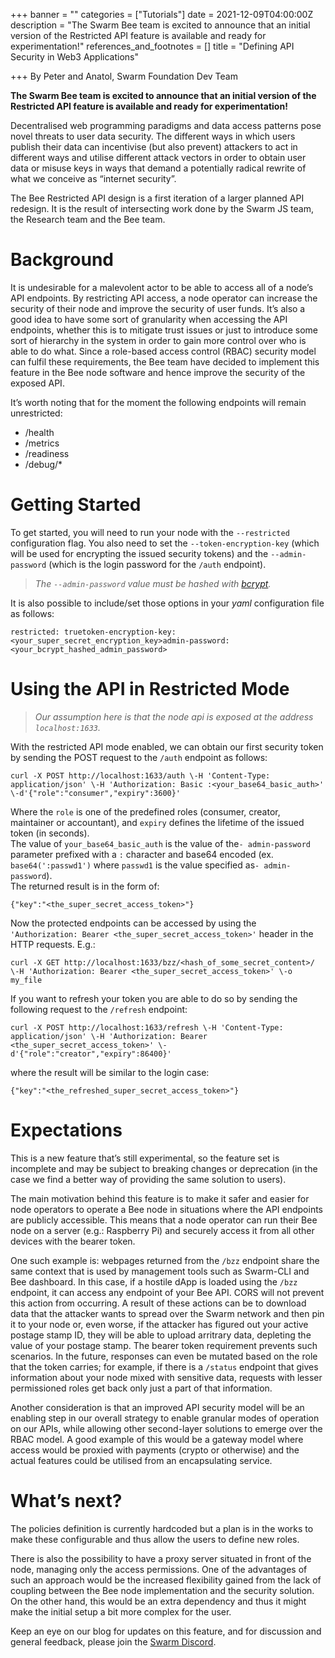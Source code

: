 +++
banner = ""
categories = ["Tutorials"]
date = 2021-12-09T04:00:00Z
description = "The Swarm Bee team is excited to announce that an initial version of the Restricted API feature is available and ready for experimentation!"
references_and_footnotes = []
title = "Defining API Security in Web3 Applications"

+++
By Peter and Anatol, Swarm Foundation Dev Team

**The Swarm Bee team is excited to announce that an initial version of the Restricted API feature is available and ready for experimentation!**

Decentralised web programming paradigms and data access patterns pose novel threats to user data security. The different ways in which users publish their data can incentivise (but also prevent) attackers to act in different ways and utilise different attack vectors in order to obtain user data or misuse keys in ways that demand a potentially radical rewrite of what we conceive as “internet security”.

The Bee Restricted API design is a first iteration of a larger planned API redesign. It is the result of intersecting work done by the Swarm JS team, the Research team and the Bee team.

# Background

It is undesirable for a malevolent actor to be able to access all of a node’s API endpoints. By restricting API access, a node operator can increase the security of their node and improve the security of user funds. It’s also a good idea to have some sort of granularity when accessing the API endpoints, whether this is to mitigate trust issues or just to introduce some sort of hierarchy in the system in order to gain more control over who is able to do what. Since a role-based access control (RBAC) security model can fulfil these requirements, the Bee team have decided to implement this feature in the Bee node software and hence improve the security of the exposed API.

It’s worth noting that for the moment the following endpoints will remain unrestricted:

* /health
* /metrics
* /readiness
* /debug/*

# Getting Started

To get started, you will need to run your node with the `--restricted` configuration flag. You also need to set the `--token-encryption-key` (which will be used for encrypting the issued security tokens) and the `--admin-password` (which is the login password for the `/auth` endpoint).

> _The `--admin-password` value must be hashed with_ [_bcrypt_](https://bcrypt-generator.com/)_._

It is also possible to include/set those options in your _yaml_ configuration file as follows:

    restricted: truetoken-encryption-key: <your_super_secret_encryption_key>admin-password: <your_bcrypt_hashed_admin_password>

# Using the API in Restricted Mode

> _Our assumption here is that the node api is exposed at the address `localhost:1633`._

With the restricted API mode enabled, we can obtain our first security token by sending the POST request to the `/auth` endpoint as follows:

    curl -X POST http://localhost:1633/auth \-H 'Content-Type: application/json' \-H 'Authorization: Basic :<your_base64_basic_auth>' \-d'{"role":"consumer","expiry":3600}'

Where the `role` is one of the predefined roles (consumer, creator, maintainer or accountant), and `expiry` defines the lifetime of the issued token (in seconds).  
The value of `your_base64_basic_auth` is the value of the`- admin-password` parameter prefixed with a `:` character and base64 encoded (ex. `base64(':passwd1')` where `passwd1` is the value specified as`- admin-password`).  
The returned result is in the form of:

    {"key":"<the_super_secret_access_token>"}

Now the protected endpoints can be accessed by using the `'Authorization: Bearer <the_super_secret_access_token>'` header in the HTTP requests. E.g.:

    curl -X GET http://localhost:1633/bzz/<hash_of_some_secret_content>/ \-H 'Authorization: Bearer <the_super_secret_access_token>' \-o my_file

If you want to refresh your token you are able to do so by sending the following request to the `/refresh` endpoint:

    curl -X POST http://localhost:1633/refresh \-H 'Content-Type: application/json' \-H 'Authorization: Bearer <the_super_secret_access_token>' \-d'{"role":"creator","expiry":86400}'

where the result will be similar to the login case:

    {"key":"<the_refreshed_super_secret_access_token>"}

# Expectations

This is a new feature that’s still experimental, so the feature set is incomplete and may be subject to breaking changes or deprecation (in the case we find a better way of providing the same solution to users).

The main motivation behind this feature is to make it safer and easier for node operators to operate a Bee node in situations where the API endpoints are publicly accessible. This means that a node operator can run their Bee node on a server (e.g.: Raspberry Pi) and securely access it from all other devices with the bearer token.

One such example is: webpages returned from the `/bzz` endpoint share the same context that is used by management tools such as Swarm-CLI and Bee dashboard. In this case, if a hostile dApp is loaded using the `/bzz` endpoint, it can access any endpoint of your Bee API. CORS will not prevent this action from occurring. A result of these actions can be to download data that the attacker wants to spread over the Swarm network and then pin it to your node or, even worse, if the attacker has figured out your active postage stamp ID, they will be able to upload arritrary data, depleting the value of your postage stamp. The bearer token requirement prevents such scenarios. In the future, responses can even be mutated based on the role that the token carries; for example, if there is a `/status` endpoint that gives information about your node mixed with sensitive data, requests with lesser permissioned roles get back only just a part of that information.

Another consideration is that an improved API security model will be an enabling step in our overall strategy to enable granular modes of operation on our APIs, while allowing other second-layer solutions to emerge over the RBAC model. A good example of this would be a gateway model where access would be proxied with payments (crypto or otherwise) and the actual features could be utilised from an encapsulating service.

# What’s next?

The policies definition is currently hardcoded but a plan is in the works to make these configurable and thus allow the users to define new roles.

There is also the possibility to have a proxy server situated in front of the node, managing only the access permissions. One of the advantages of such an approach would be the increased flexibility gained from the lack of coupling between the Bee node implementation and the security solution. On the other hand, this would be an extra dependency and thus it might make the initial setup a bit more complex for the user.

Keep an eye on our blog for updates on this feature, and for discussion and general feedback, please join the [Swarm Discord](https://discord.gg/wdghaQsGq5).